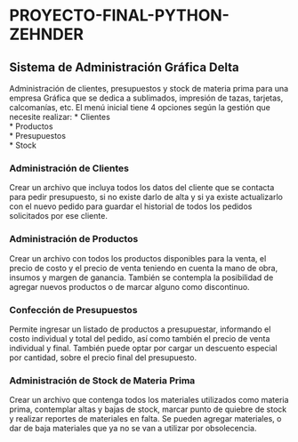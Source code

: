 # PROYECTO-FINAL-PYTHON-ZEHNDER
## Sistema de Administración Gráfica Delta
  
Administración de clientes, presupuestos y stock de materia prima para una empresa Gráfica que se dedica a sublimados, impresión de tazas, tarjetas, calcomanías, etc.
El menú inicial tiene 4 opciones según la gestión que necesite realizar:
    * Clientes  
    * Productos  
    * Presupuestos  
    * Stock  


### Administración de Clientes

Crear un archivo que incluya todos los datos del cliente que se contacta para pedir presupuesto, si no existe darlo de alta y si ya existe actualizarlo con el nuevo pedido para guardar el historial de todos los pedidos solicitados por ese cliente.

### Administración de Productos

Crear un archivo con todos los productos disponibles para la venta, el precio de costo y el precio de venta teniendo en cuenta la mano de obra, insumos y margen de ganancia. También se contempla la posibilidad de agregar nuevos productos o de marcar alguno como discontinuo.

### Confección de Presupuestos

Permite ingresar un listado de productos a presupuestar, informando el costo individual y total del pedido, así como también el precio de venta individual y final. También puede optar por cargar un descuento especial por cantidad, sobre el precio final del presupuesto.

### Administración de Stock de Materia Prima

Crear un archivo que contenga todos los materiales utilizados como materia prima, contemplar altas y bajas de stock, marcar punto de quiebre de stock y realizar reportes de materiales en falta.
Se pueden agregar materiales, o dar de baja materiales que ya no se van a utilizar por obsolecencia.

